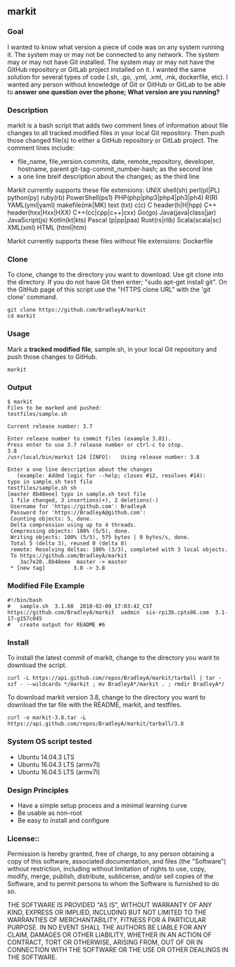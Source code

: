 ## markit

### Goal
I wanted to know what version a piece of code was on any system running it. The system may or may not be connected to any network. The system may or may not have Git installed. The system may or may not have the GitHub repository or GitLab project installed on it. I wanted the same solution for several types of code (.sh, .go, .yml, .xml, .mk, dockerfile, etc). I wanted any person without knowledge of Git or GitHub or GitLab to be able to **answer one question over the phone; What version are you running?**

### Description
markit is a bash script that adds two comment lines of information about file changes to all tracked modified files in your local Git repository.  Then push those changed file(s) to either a GitHub repository or GitLab project.  The comment lines include:
 * file_name, file_version.commits, date, remote_repository, developer, hostname, parent git-tag-commit_number-hash; as the second line
 * a one line breif description about the changes; as the third line
 
Markit currently supports these file extensions: UNIX shell(sh) perl(pl|PL) python(py) ruby(rb) PowerShell(ps1) PHP(php|php3|php4|ph3|ph4) R(R) YAML(yml|yaml) makefile(mk|MK) text (txt) c(c) C header(h|H|hpp) C++ header(hxx|Hxx|HXX) C++(cc|cpp|c++|cxx) Go(go) Java(java|class|jar) JavaScript(js) Kotlin(kt|kts) Pascal (p|pp|paa) Rust(rs|rlib) Scala(scala|sc) XML(xml) HTML (html|htm)

Markit currently supports these files without file extensions: Dockerfile

### Clone
To clone, change to the directory you want to download. Use git clone into the directory. If you do not have Git then enter; "sudo apt-get install git". On the GitHub page of this script use the "HTTPS clone URL" with the 'git clone' command.

    git clone https://github.com/BradleyA/markit
    cd markit

### Usage
Mark a **tracked modified file**, sample.sh, in your local Git repository and push those changes to GitHub.

    markit 

### Output
    $ markit
    Files to be marked and pushed:
    testfiles/sample.sh
    
    Current release number: 3.7
    
    Enter release number to commit files (example 3.01).
    Press enter to use 3.7 release number or ctrl-c to stop.
    3.8
    /usr/local/bin/markit 124 [INFO]:	Using release number: 3.8
    
    Enter a one line description about the changes
       (example: Added logic for --help; closes #12, resolves #14):
    typo in sample.sh test file
    testfiles/sample.sh	sh
    [master 8b48eee] typo in sample.sh test file
     1 file changed, 3 insertions(+), 2 deletions(-)
     Username for 'https://github.com': BradleyA
     Password for 'https://BradleyA@github.com':
     Counting objects: 5, done.
     Delta compression using up to 4 threads.
     Compressing objects: 100% (5/5), done.
     Writing objects: 100% (5/5), 575 bytes | 0 bytes/s, done.
     Total 5 (delta 3), reused 0 (delta 0)
     remote: Resolving deltas: 100% (3/3), completed with 3 local objects.
     To https://github.com/BradleyA/markit
        3ac7e20..8b48eee  master -> master
	 * [new tag]         3.8 -> 3.8

### Modified File Example
    #!/bin/bash
    #	sample.sh  3.1.60  2018-02-09_17:03:42_CST  https://github.com/BradleyA/markit  uadmin  six-rpi3b.cptx86.com  3.1-17-g157c045 
    #	create output for README #6 
        
### Install
To install the latest commit of markit, change to the directory you want to download the script.

    curl -L https://api.github.com/repos/BradleyA/markit/tarball | tar -xzf - --wildcards */markit ; mv BradleyA*/markit . ; rmdir BradleyA*/

To download markit version 3.8, change to the directory you want to download the tar file with the README, markit, and testfiles.  

    curl -o markit-3.8.tar -L https://api.github.com/repos/BradleyA/markit/tarball/3.8

### System OS script tested
 * Ubuntu 14.04.3 LTS
 * Ubuntu 16.04.3 LTS (armv7l)
 * Ubuntu 16.04.5 LTS (armv7l)

### Design Principles
 * Have a simple setup process and a minimal learning curve
 * Be usable as non-root
 * Be easy to install and configure

### License::
Permission is hereby granted, free of charge, to any person obtaining a copy of this software, associated documentation, and files (the "Software") without restriction, including without limitation of rights to use, copy, modify, merge, publish, distribute, sublicense, and/or sell copies of the Software, and to permit persons to whom the Software is furnished to do so.

THE SOFTWARE IS PROVIDED "AS IS", WITHOUT WARRANTY OF ANY KIND, EXPRESS OR IMPLIED, INCLUDING BUT NOT LIMITED TO THE WARRANTIES OF MERCHANTABILITY, FITNESS FOR A PARTICULAR PURPOSE. IN NO EVENT SHALL THE AUTHORS BE LIABLE FOR ANY CLAIM, DAMAGES OR OTHER LIABILITY, WHETHER IN AN ACTION OF CONTRACT, TORT OR OTHERWISE, ARISING FROM, OUT OF OR IN CONNECTION WITH THE SOFTWARE OR THE USE OR OTHER DEALINGS IN THE SOFTWARE.
